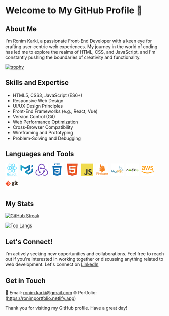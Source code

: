 # Welcome to My GitHub Profile 👋

## About Me
I'm Ronim Karki, a passionate Front-End Developer with a keen eye for crafting user-centric web experiences. My journey in the world of coding has led me to explore the realms of HTML, CSS, and JavaScript, and I'm constantly pushing the boundaries of creativity and functionality.

[![trophy](https://github-profile-trophy.vercel.app/?username=Ronim-Karki)](https://github.com/Ronim-karki/github-profile-trophy)

## Skills and Expertise
- HTML5, CSS3, JavaScript (ES6+)
- Responsive Web Design
- UI/UX Design Principles
- Front-End Frameworks (e.g., React, Vue)
- Version Control (Git)
- Web Performance Optimization
- Cross-Browser Compatibility
- Wireframing and Prototyping
- Problem-Solving and Debugging


## Languages and Tools
<div>
  <img src="https://github.com/devicons/devicon/blob/master/icons/react/react-original-wordmark.svg" title="React" alt="React" width="40" height="40"/>&nbsp;
  <img src="https://github.com/devicons/devicon/blob/master/icons/materialui/materialui-original.svg" title="Material UI" alt="Material UI" width="40" height="40"/>&nbsp;
  <img src="https://github.com/devicons/devicon/blob/master/icons/redux/redux-original.svg" title="Redux" alt="Redux " width="40" height="40"/>&nbsp;
  <img src="https://github.com/devicons/devicon/blob/master/icons/css3/css3-plain-wordmark.svg"  title="CSS3" alt="CSS" width="40" height="40"/>&nbsp;
  <img src="https://github.com/devicons/devicon/blob/master/icons/html5/html5-original.svg" title="HTML5" alt="HTML" width="40" height="40"/>&nbsp;
  <img src="https://github.com/devicons/devicon/blob/master/icons/javascript/javascript-original.svg" title="JavaScript" alt="JavaScript" width="40" height="40"/>&nbsp;
  <img src="https://github.com/devicons/devicon/blob/master/icons/firebase/firebase-plain-wordmark.svg" title="Firebase" alt="Firebase" width="40" height="40"/>&nbsp;
  <img src="https://github.com/devicons/devicon/blob/master/icons/mysql/mysql-original-wordmark.svg" title="MySQL"  alt="MySQL" width="40" height="40"/>&nbsp;
  <img src="https://github.com/devicons/devicon/blob/master/icons/nodejs/nodejs-original-wordmark.svg" title="NodeJS" alt="NodeJS" width="40" height="40"/>&nbsp;
  <img src="https://github.com/devicons/devicon/blob/master/icons/amazonwebservices/amazonwebservices-plain-wordmark.svg" title="AWS" alt="AWS" width="40" height="40"/>&nbsp;
  <img src="https://github.com/devicons/devicon/blob/master/icons/git/git-original-wordmark.svg" title="Git" **alt="Git" width="40" height="40"/>
</div>

## My Stats
[![GitHub Streak](http://github-readme-streak-stats.herokuapp.com?user=Ronim-Karki&theme=dark&background=000000)](https://git.io/streak-stats)

[![Top Langs](https://github-readme-stats.vercel.app/api/top-langs/?username=Ronim-karki&layout=compact&theme=vision-friendly-dark)](https://github.com/anuraghazra/github-readme-stats)
## Let's Connect!
I'm actively seeking new opportunities and collaborations. Feel free to reach out if you're interested in working together or discussing anything related to web development. Let's connect on [LinkedIn](https://www.linkedin.com/in/ronim-karki-841930148/)

## Get in Touch
📧 Email: ronim.karki@gmail.com
🌐 Portfolio:(https://ronimportfolio.netlify.app)


Thank you for visiting my GitHub profile. Have a great day!
